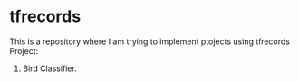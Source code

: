 # tfrecords

This is a repository where I am trying to implement ptojects using tfrecords
Project:
1. Bird Classifier.
